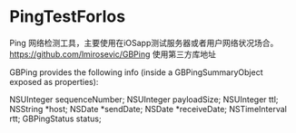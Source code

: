 # PingTestForIos
Ping 网络检测工具，主要使用在iOSapp测试服务器或者用户网络状况场合。
https://github.com/lmirosevic/GBPing  使用第三方库地址

GBPing provides the following info (inside a GBPingSummaryObject exposed as properties):

NSUInteger sequenceNumber;
NSUInteger payloadSize;
NSUInteger ttl;
NSString *host;
NSDate *sendDate;
NSDate *receiveDate;
NSTimeInterval rtt;
GBPingStatus status;
